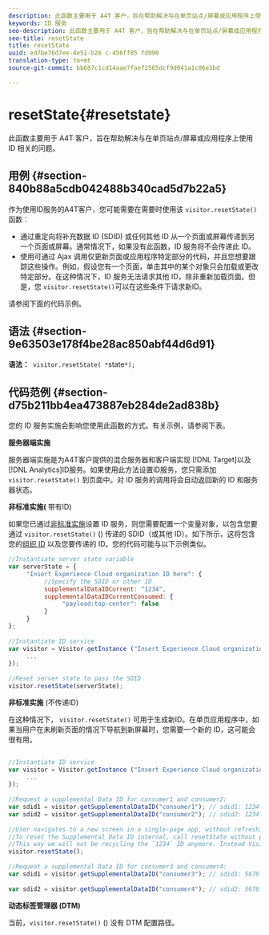 ```yaml
---
description: 此函数主要用于 A4T 客户，旨在帮助解决与在单页站点/屏幕或应用程序上使用 ID 相关的问题。
keywords: ID 服务
seo-description: 此函数主要用于 A4T 客户，旨在帮助解决与在单页站点/屏幕或应用程序上使用 ID 相关的问题。
seo-title: resetState
title: resetState
uuid: ed7be76d7ee-4e51-b26 c-456ff85 fd096
translation-type: tm+mt
source-git-commit: bb687c1cd14aae7faef2565dcf9d041a1c06e3bd

---
```



# resetState{#resetstate}

此函数主要用于 A4T 客户，旨在帮助解决与在单页站点/屏幕或应用程序上使用 ID 相关的问题。

## 用例 {#section-840b88a5cdb042488b340cad5d7b22a5}

作为使用ID服务的A4T客户，您可能需要在需要时使用该 `visitor.resetState()` 函数：

* 通过重定向将补充数据 ID (SDID) 或任何其他 ID 从一个页面或屏幕传递到另一个页面或屏幕。通常情况下，如果没有此函数，ID 服务将不会传递此 ID。
* 使用可通过 Ajax 调用仅更新页面或应用程序特定部分的代码，并且您想要跟踪这些操作。例如，假设您有一个页面，单击其中的某个对象只会加载或更改特定部分。在这种情况下，ID 服务无法请求其他 ID，除非重新加载页面。但是，您 `visitor.resetState()`可以在这些条件下请求新ID。

请参阅下面的代码示例。

## 语法 {#section-9e63503e178f4be28ac850abf44d6d91}

**语法：**` visitor.resetState( *`state`*);`

## 代码范例 {#section-d75b211bb4ea473887eb284de2ad838b}

您的 ID 服务实施会影响您使用此函数的方式。有关示例，请参阅下表。

**服务器端实施**

服务器端实施是为A4T客户提供的混合服务器和客户端实现 [!DNL Target]以及 [!DNL Analytics]ID服务。如果使用此方法设置ID服务，您只需添加 `visitor.resetState()` 到页面中。对 ID 服务的调用将会自动返回新的 ID 和服务器状态。

**非标准实施(** 带有ID)

如果您已通过[非标准实施](../../mcvid-implementation-guides/mcvid-implementation-guides.md#section-2c4f2db1f9704315a7cccab6d2e07113)设置 ID 服务，则您需要配置一个变量对象，以包含您要通过 `visitor.resetState()` () 传递的 SDID（或其他 ID）。如下所示，这将包含您的[组织 ID](../../mcvid-reference/mcvid-requirements.md#section-a02f537129a64ffbb690d5738d360c26) 以及您要传递的 ID。您的代码可能与以下示例类似。

```js
//Instantiate server state variable 
var serverState = { 
     "Insert Experience Cloud organization ID here": { 
          //Specify the SDID or other ID 
          supplementalDataIDCurrent: "1234", 
          supplementalDataIDCurrentConsumed: { 
               "payload:top-center": false 
          } 
     } 
}; 
 
//Instantiate ID service 
var visitor = Visitor.getInstance ("Insert Experience Cloud organization ID here", { 
     ... 
}); 
 
//Reset server state to pass the SDID 
visitor.resetState(serverState);
```

**非标准实施** (不传递ID)

在这种情况下， `visitor.resetState()` 可用于生成新ID。在单页应用程序中，如果当用户在未刷新页面的情况下导航到新屏幕时，您需要一个新的 ID，这可能会很有用。

```js
 
//Instantiate ID service 
var visitor = Visitor.getInstance ("Insert Experience Cloud organization ID here", { 
     ... 
}); 
 
//Request a supplemental Data ID for consumer1 and consumer2: 
var sdid1 = visitor.getSupplementalDataID("consumer1"); // sdid1: 1234 
var sdid2 = visitor.getSupplementalDataID("consumer2"); // sdid2: 1234 
 
//User navigates to a new screen in a single-page app, without refreshing the page. 
//To reset the Supplemental Data ID internal, call resetState without passing any parameters. 
//This way we will not be recycling the `1234` ID anymore. Instead Visitor will generate a new supplemental Data ID going forward. 
visitor.resetState(); 
 
//Request a supplemental Data ID for consumer3 and consumer4: 
var sdid1 = visitor.getSupplementalDataID("consumer3"); // sdid1: 5678 
 
var sdid2 = visitor.getSupplementalDataID("consumer4"); // sdid2: 5678
```

**动态标签管理器 (DTM)**

当前，`visitor.resetState()` () 没有 DTM 配置路径。
